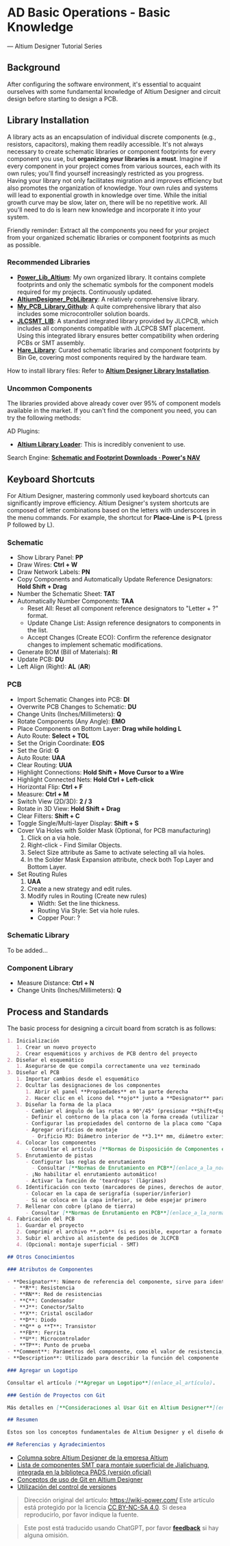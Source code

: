 # AD Basic Operations - Basic Knowledge

— Altium Designer Tutorial Series

## Background

After configuring the software environment, it's essential to acquaint ourselves with some fundamental knowledge of Altium Designer and circuit design before starting to design a PCB.

## Library Installation

A library acts as an encapsulation of individual discrete components (e.g., resistors, capacitors), making them readily accessible. It's not always necessary to create schematic libraries or component footprints for every component you use, but **organizing your libraries is a must**. Imagine if every component in your project comes from various sources, each with its own rules; you'll find yourself increasingly restricted as you progress. Having your library not only facilitates migration and improves efficiency but also promotes the organization of knowledge. Your own rules and systems will lead to exponential growth in knowledge over time. While the initial growth curve may be slow, later on, there will be no repetitive work. All you'll need to do is learn new knowledge and incorporate it into your system.

Friendly reminder: Extract all the components you need for your project from your organized schematic libraries or component footprints as much as possible.

### Recommended Libraries

- [**Power_Lib_Altium**](https://github.com/linyuxuanlin/Power_Lib_Altium): My own organized library. It contains complete footprints and only the schematic symbols for the component models required for my projects. Continuously updated.
- [**AltiumDesigner_PcbLibrary**](https://github.com/KitSprout/AltiumDesigner_PcbLibrary): A relatively comprehensive library.
- [**My_PCB_Library_Github**](https://github.com/Samwuzhitao/My_PCB_Library_Github): A quite comprehensive library that also includes some microcontroller solution boards.
- [**JLCSMT_LIB**](https://gitee.com/JLC_SMT/JLCSMT_LIB): A standard integrated library provided by JLCPCB, which includes all components compatible with JLCPCB SMT placement. Using this integrated library ensures better compatibility when ordering PCBs or SMT assembly.
- [**Hare_Library**](https://github.com/linyuxuanlin/Power_Lib_Altium/tree/master/Other_Libs/Hare_Library): Curated schematic libraries and component footprints by Bin Ge, covering most components required by the hardware team.

How to install library files: Refer to [**Altium Designer Library Installation**](to_be_replaced[3]).

### Uncommon Components

The libraries provided above already cover over 95% of component models available in the market. If you can't find the component you need, you can try the following methods:

AD Plugins:

- [**Altium Library Loader**](https://www.samacsys.com/altium-designer-library-instructions/): This is incredibly convenient to use.

Search Engine: [**Schematic and Footprint Downloads · Power's NAV**](https://nav.wiki-power.com/#87696a153c91c609c4c595e421e880ae)

## Keyboard Shortcuts

For Altium Designer, mastering commonly used keyboard shortcuts can significantly improve efficiency. Altium Designer's system shortcuts are composed of letter combinations based on the letters with underscores in the menu commands. For example, the shortcut for **Place-Line** is **P-L** (press P followed by L).

### Schematic

- Show Library Panel: **PP**
- Draw Wires: **Ctrl + W**
- Draw Network Labels: **PN**
- Copy Components and Automatically Update Reference Designators: **Hold Shift + Drag**
- Number the Schematic Sheet: **TAT**
- Automatically Number Components: **TAA**
  - Reset All: Reset all component reference designators to "Letter + ?" format.
  - Update Change List: Assign reference designators to components in the list.
  - Accept Changes (Create ECO): Confirm the reference designator changes to implement schematic modifications.
- Generate BOM (Bill of Materials): **RI**
- Update PCB: **DU**
- Left Align (Right): **AL** (**AR**)

### PCB

- Import Schematic Changes into PCB: **DI**
- Overwrite PCB Changes to Schematic: **DU**
- Change Units (Inches/Millimeters): **Q**
- Rotate Components (Any Angle): **EMO**
- Place Components on Bottom Layer: **Drag while holding L**
- Auto Route: **Select + TOL**
- Set the Origin Coordinate: **EOS**
- Set the Grid: **G**
- Auto Route: **UAA**
- Clear Routing: **UUA**
- Highlight Connections: **Hold Shift + Move Cursor to a Wire**
- Highlight Connected Nets: **Hold Ctrl + Left-click**
- Horizontal Flip: **Ctrl + F**
- Measure: **Ctrl + M**
- Switch View (2D/3D): **2 / 3**
- Rotate in 3D View: **Hold Shift + Drag**
- Clear Filters: **Shift + C**
- Toggle Single/Multi-layer Display: **Shift + S**
- Cover Via Holes with Solder Mask (Optional, for PCB manufacturing)
  1. Click on a via hole.
  2. Right-click - Find Similar Objects.
  3. Select Size attribute as Same to activate selecting all via holes.
  4. In the Solder Mask Expansion attribute, check both Top Layer and Bottom Layer.
- Set Routing Rules
  1. **UAA**
  2. Create a new strategy and edit rules.
  3. Modify rules in Routing (Create new rules)
     - Width: Set the line thickness.
     - Routing Via Style: Set via hole rules.
     - Copper Pour: ?

### Schematic Library

To be added...

### Component Library

- Measure Distance: **Ctrl + N**
- Change Units (Inches/Millimeters): **Q**

## Process and Standards

The basic process for designing a circuit board from scratch is as follows:

```markdown
1. Inicialización
   1. Crear un nuevo proyecto
   2. Crear esquemáticos y archivos de PCB dentro del proyecto
2. Diseñar el esquemático
   1. Asegurarse de que compila correctamente una vez terminado
3. Diseñar el PCB
   1. Importar cambios desde el esquemático
   2. Ocultar las designaciones de los componentes
      1. Abrir el panel **Propiedades** en la parte derecha
      2. Hacer clic en el icono del **ojo** junto a **Designator** para desactivarlo
   3. Diseñar la forma de la placa
      - Cambiar el ángulo de las rutas a 90°/45° (presionar **Shift+Espacio**)
      - Definir el contorno de la placa con la forma creada (utilizar **DSD**)
      - Configurar las propiedades del contorno de la placa como "Capa Mecánica 1"
      - Agregar orificios de montaje
        - Orificio M3: Diámetro interior de **3.1** mm, diámetro exterior de **4** mm
   4. Colocar los componentes
      - Consultar el artículo [**Normas de Disposición de Componentes en PCB**](enlace_a_la_norma)
   5. Enrutamiento de pistas
      - Configurar las reglas de enrutamiento
        - Consultar [**Normas de Enrutamiento en PCB**](enlace_a_la_norma)
      - ¡No habilitar el enrutamiento automático!
      - Activar la función de 'teardrops' (lágrimas)
   6. Identificación con texto (marcadores de pines, derechos de autor, texto informativo)
      - Colocar en la capa de serigrafía (superior/inferior)
      - Si se coloca en la capa inferior, se debe espejar primero
   7. Rellenar con cobre (plano de tierra)
      - Consultar [**Normas de Enrutamiento en PCB**](enlace_a_la_norma)
4. Fabricación del PCB
   1. Guardar el proyecto
   2. Comprimir el archivo **.pcb** (si es posible, exportar a formato Gerber)
   3. Subir el archivo al asistente de pedidos de JLCPCB
   4. (Opcional: montaje superficial - SMT)

## Otros Conocimientos

### Atributos de Componentes

- **Designator**: Número de referencia del componente, sirve para identificar de forma única los componentes en el esquemático
  - **R**: Resistencia
  - **RN**: Red de resistencias
  - **C**: Condensador
  - **J**: Conector/Salto
  - **X**: Cristal oscilador
  - **D**: Diodo
  - **Q** o **T**: Transistor
  - **FB**: Ferrita
  - **U**: Microcontrolador
  - **TP**: Punto de prueba
- **Comment**: Parámetros del componente, como el valor de resistencia, la capacitancia o el modelo de un chip IC
- **Description**: Utilizado para describir la función del componente

### Agregar un Logotipo

Consultar el artículo [**Agregar un Logotipo**](enlace_al_artículo).

### Gestión de Proyectos con Git

Más detalles en [**Consideraciones al Usar Git en Altium Designer**](enlace_al_artículo).

## Resumen

Estos son los conceptos fundamentales de Altium Designer y el diseño de circuitos. En el próximo capítulo, comenzaremos con el diseño del esquemático.

## Referencias y Agradecimientos
```


- [Columna sobre Altium Designer de la empresa Altium](https://seujxh.wordpress.com/2018/09/30/altium%e5%85%ac%e5%8f%b8altium-designer%e4%b8%93%e6%a0%8f/)
- [Lista de componentes SMT para montaje superficial de Jialichuang, integrada en la biblioteca PADS (versión oficial)](http://club.szlcsc.com/article/details_2757_1.html)
- [Conceptos de uso de Git en Altium Designer](https://blog.csdn.net/weifengdq/article/details/78406438)
- [Utilización del control de versiones](https://www.altium.com/documentation/altium-designer/using-version-control-ad)

> Dirección original del artículo: <https://wiki-power.com/>
> Este artículo está protegido por la licencia [CC BY-NC-SA 4.0](https://creativecommons.org/licenses/by/4.0/deed.zh). Si desea reproducirlo, por favor indique la fuente.

> Este post está traducido usando ChatGPT, por favor [**feedback**](https://github.com/linyuxuanlin/Wiki_MkDocs/issues/new) si hay alguna omisión.